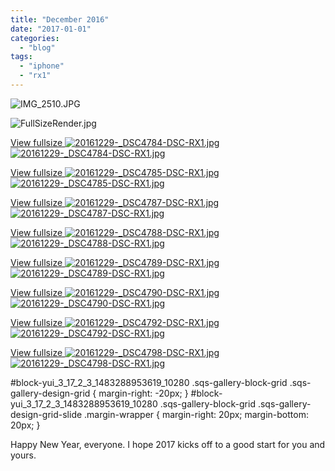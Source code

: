 ```yaml
---
title: "December 2016"
date: "2017-01-01"
categories: 
  - "blog"
tags: 
  - "iphone"
  - "rx1"
---
```


![IMG_2510.JPG](/assets/images/6d416-img_2510.jpg)

![FullSizeRender.jpg](/assets/images/3b9eb-fullsizerender.jpg)

[View fullsize ![20161229-_DSC4784-DSC-RX1.jpg](/assets/images/00f87-20161229-_dsc4784-dsc-rx1.jpg)![20161229-_DSC4784-DSC-RX1.jpg](/assets/images/00f87-20161229-_dsc4784-dsc-rx1.jpg)](https://exportforscript.wordpress.com/wp-content/uploads/2017/01/00f87-20161229-_dsc4784-dsc-rx1.jpg) 

[View fullsize ![20161229-_DSC4785-DSC-RX1.jpg](/assets/images/7941a-20161229-_dsc4785-dsc-rx1.jpg)![20161229-_DSC4785-DSC-RX1.jpg](/assets/images/7941a-20161229-_dsc4785-dsc-rx1.jpg)](https://exportforscript.wordpress.com/wp-content/uploads/2017/01/7941a-20161229-_dsc4785-dsc-rx1.jpg) 

[View fullsize ![20161229-_DSC4787-DSC-RX1.jpg](/assets/images/1c9f5-20161229-_dsc4787-dsc-rx1.jpg)![20161229-_DSC4787-DSC-RX1.jpg](/assets/images/1c9f5-20161229-_dsc4787-dsc-rx1.jpg)](https://exportforscript.wordpress.com/wp-content/uploads/2017/01/1c9f5-20161229-_dsc4787-dsc-rx1.jpg) 

[View fullsize ![20161229-_DSC4788-DSC-RX1.jpg](/assets/images/5b36a-20161229-_dsc4788-dsc-rx1.jpg)![20161229-_DSC4788-DSC-RX1.jpg](/assets/images/5b36a-20161229-_dsc4788-dsc-rx1.jpg)](https://exportforscript.wordpress.com/wp-content/uploads/2017/01/5b36a-20161229-_dsc4788-dsc-rx1.jpg) 

[View fullsize ![20161229-_DSC4789-DSC-RX1.jpg](/assets/images/0d4e3-20161229-_dsc4789-dsc-rx1.jpg)![20161229-_DSC4789-DSC-RX1.jpg](/assets/images/0d4e3-20161229-_dsc4789-dsc-rx1.jpg)](https://exportforscript.wordpress.com/wp-content/uploads/2017/01/0d4e3-20161229-_dsc4789-dsc-rx1.jpg) 

[View fullsize ![20161229-_DSC4790-DSC-RX1.jpg](/assets/images/120ec-20161229-_dsc4790-dsc-rx1.jpg)![20161229-_DSC4790-DSC-RX1.jpg](/assets/images/120ec-20161229-_dsc4790-dsc-rx1.jpg)](https://exportforscript.wordpress.com/wp-content/uploads/2017/01/120ec-20161229-_dsc4790-dsc-rx1.jpg) 

[View fullsize ![20161229-_DSC4792-DSC-RX1.jpg](/assets/images/3e935-20161229-_dsc4792-dsc-rx1.jpg)![20161229-_DSC4792-DSC-RX1.jpg](/assets/images/3e935-20161229-_dsc4792-dsc-rx1.jpg)](https://exportforscript.wordpress.com/wp-content/uploads/2017/01/3e935-20161229-_dsc4792-dsc-rx1.jpg) 

[View fullsize ![20161229-_DSC4798-DSC-RX1.jpg](/assets/images/6ba82-20161229-_dsc4798-dsc-rx1.jpg)![20161229-_DSC4798-DSC-RX1.jpg](/assets/images/6ba82-20161229-_dsc4798-dsc-rx1.jpg)](https://exportforscript.wordpress.com/wp-content/uploads/2017/01/6ba82-20161229-_dsc4798-dsc-rx1.jpg) 

#block-yui\_3\_17\_2\_3\_1483288953619\_10280 .sqs-gallery-block-grid .sqs-gallery-design-grid { margin-right: -20px; } #block-yui\_3\_17\_2\_3\_1483288953619\_10280 .sqs-gallery-block-grid .sqs-gallery-design-grid-slide .margin-wrapper { margin-right: 20px; margin-bottom: 20px; }

Happy New Year, everyone. I hope 2017 kicks off to a good start for you and yours.
